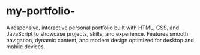 # my-portfolio-
A responsive, interactive personal portfolio built with HTML, CSS, and JavaScript to showcase projects, skills, and experience. Features smooth navigation, dynamic content, and modern design optimized for desktop and mobile devices.
